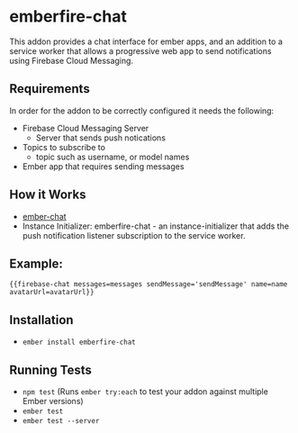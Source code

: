 # emberfire-chat

This addon provides a chat interface for ember apps, and an addition to a service worker that allows a progressive web app to send notifications using Firebase Cloud Messaging.

## Requirements

In order for the addon to be correctly configured it needs the following:
 * Firebase Cloud Messaging Server
 	* Server that sends push notications
 * Topics to subscribe to
 	* topic such as username, or model names
 * Ember app that requires sending messages

## How it Works

 * [ember-chat](https://github.com/PrinceCornNM/ember-chat)
 * Instance Initializer: emberfire-chat - an instance-initializer that adds the push notification listener subscription to the service worker.

## Example:

`{{firebase-chat messages=messages sendMessage='sendMessage' name=name avatarUrl=avatarUrl}}`

## Installation

* `ember install emberfire-chat`

## Running Tests

* `npm test` (Runs `ember try:each` to test your addon against multiple Ember versions)
* `ember test`
* `ember test --server`
